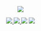 <!--
**Mypingqiu/Mypingqiu** is a ✨ _special_ ✨ repository because its `README.md` (this file) appears on your GitHub profile.

Here are some ideas to get you started:

- 🔭 I’m currently working on ...
- 🌱 I’m currently learning ...
- 👯 I’m looking to collaborate on ...
- 🤔 I’m looking for help with ...
- 💬 Ask me about ...
- 📫 How to reach me: ...
- 😄 Pronouns: ...
- ⚡ Fun fact: ...
-->

<p align="center">
  <a href="https://github.com/Mypingqiu">
    <img src="https://github-readme-stats.vercel.app/api?username=Mypingqiu&show_icons=true&title_color=fff&icon_color=79ff97&text_color=9f9f9f&bg_color=151515" /></a>
  <p align="center">
    <a href="https://github.com/mypingqiu/spring_project">
      <img src="https://img.shields.io/badge/-spring_project-green.svg" </a>
      <a href="https://github.com/mypingqiu/kyymc">
        <img src="https://img.shields.io/badge/-kyymc-brightgreen.svg" </a>
        <a href="https://github.com/mypingqiu/crud_mode">
          <img src="https://img.shields.io/badge/-crud_mode-success.svg" /></a>
        <a href="https://github.com/mypingqiu">
          <img src="https://komarev.com/ghpvc/?username=Mypingqiu&color=ff69b4&label=Views" /></a>
  </p>
</p>
